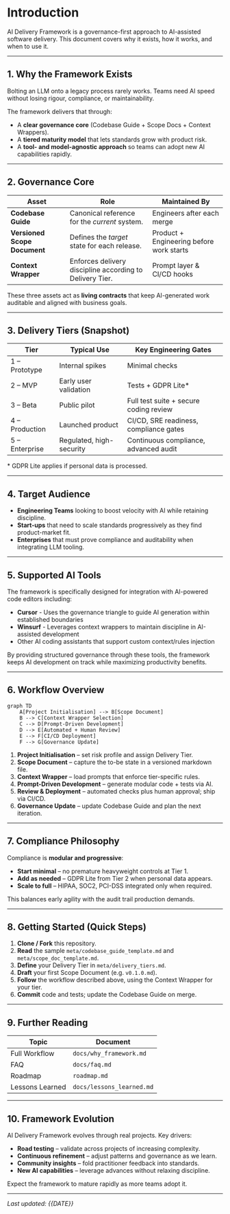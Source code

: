 # Introduction

AI Delivery Framework is a governance-first approach to AI-assisted software delivery. This document covers why it exists, how it works, and when to use it.

---

## 1. Why the Framework Exists

Bolting an LLM onto a legacy process rarely works. Teams need AI speed without losing rigour, compliance, or maintainability.

The framework delivers that through:

* A **clear governance core** (Codebase Guide + Scope Docs + Context Wrappers).
* A **tiered maturity model** that lets standards grow with product risk.
* A **tool- and model-agnostic approach** so teams can adopt new AI capabilities rapidly.

---

## 2. Governance Core

| Asset | Role | Maintained By |
|-------|------|--------------|
| **Codebase Guide** | Canonical reference for the *current* system. | Engineers after each merge |
| **Versioned Scope Document** | Defines the *target* state for each release. | Product + Engineering before work starts |
| **Context Wrapper** | Enforces delivery discipline according to Delivery Tier. | Prompt layer & CI/CD hooks |

These three assets act as **living contracts** that keep AI-generated work auditable and aligned with business goals.

---

## 3. Delivery Tiers (Snapshot)

| Tier | Typical Use | Key Engineering Gates |
|------|-------------|-----------------------|
| 1 – Prototype | Internal spikes | Minimal checks |
| 2 – MVP | Early user validation | Tests + GDPR Lite* |
| 3 – Beta | Public pilot | Full test suite + secure coding review |
| 4 – Production | Launched product | CI/CD, SRE readiness, compliance gates |
| 5 – Enterprise | Regulated, high-security | Continuous compliance, advanced audit |

\* GDPR Lite applies if personal data is processed.

---

## 4. Target Audience

* **Engineering Teams** looking to boost velocity with AI while retaining discipline.
* **Start-ups** that need to scale standards progressively as they find product-market fit.
* **Enterprises** that must prove compliance and auditability when integrating LLM tooling.

---

## 5. Supported AI Tools

The framework is specifically designed for integration with AI-powered code editors including:

* **Cursor** - Uses the governance triangle to guide AI generation within established boundaries
* **Winsurf** - Leverages context wrappers to maintain discipline in AI-assisted development
* Other AI coding assistants that support custom context/rules injection

By providing structured governance through these tools, the framework keeps AI development on track while maximizing productivity benefits.

---

## 6. Workflow Overview

```mermaid
graph TD
    A[Project Initialisation] --> B[Scope Document]
    B --> C[Context Wrapper Selection]
    C --> D[Prompt-Driven Development]
    D --> E[Automated + Human Review]
    E --> F[CI/CD Deployment]
    F --> G[Governance Update]
```

1. **Project Initialisation** – set risk profile and assign Delivery Tier.
2. **Scope Document** – capture the to-be state in a versioned markdown file.
3. **Context Wrapper** – load prompts that enforce tier-specific rules.
4. **Prompt-Driven Development** – generate modular code + tests via AI.
5. **Review & Deployment** – automated checks plus human approval; ship via CI/CD.
6. **Governance Update** – update Codebase Guide and plan the next iteration.

---

## 7. Compliance Philosophy

Compliance is **modular and progressive**:

* **Start minimal** – no premature heavyweight controls at Tier 1.
* **Add as needed** – GDPR Lite from Tier 2 when personal data appears.
* **Scale to full** – HIPAA, SOC2, PCI-DSS integrated only when required.

This balances early agility with the audit trail production demands.

---

## 8. Getting Started (Quick Steps)

1. **Clone / Fork** this repository.
2. **Read** the sample `meta/codebase_guide_template.md` and `meta/scope_doc_template.md`.
3. **Define** your Delivery Tier in `meta/delivery_tiers.md`.
4. **Draft** your first Scope Document (e.g. `v0.1.0.md`).
5. **Follow** the workflow described above, using the Context Wrapper for your tier.
6. **Commit** code and tests; update the Codebase Guide on merge.

---

## 9. Further Reading

| Topic | Document |
|-------|----------|
| Full Workflow | `docs/why_framework.md` |
| FAQ | `docs/faq.md` |
| Roadmap | `roadmap.md` |
| Lessons Learned | `docs/lessons_learned.md` |

---

## 10. Framework Evolution

AI Delivery Framework evolves through real projects. Key drivers:

* **Road testing** – validate across projects of increasing complexity.
* **Continuous refinement** – adjust patterns and governance as we learn.
* **Community insights** – fold practitioner feedback into standards.
* **New AI capabilities** – leverage advances without relaxing discipline.

Expect the framework to mature rapidly as more teams adopt it.

---

*Last updated: {{DATE}}*